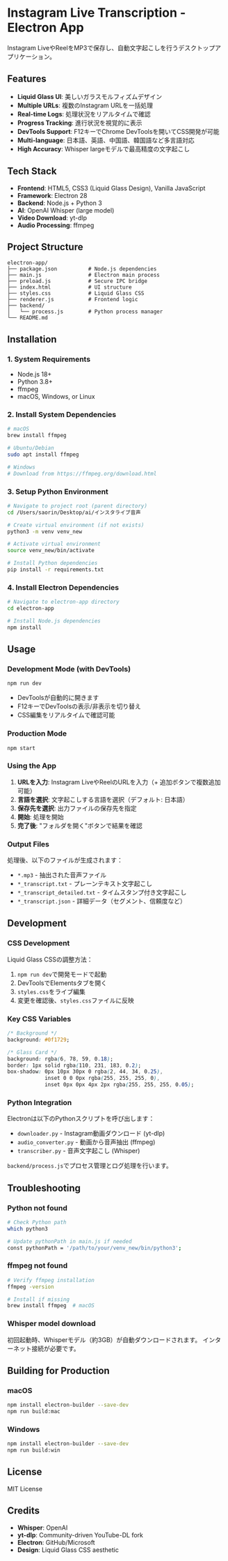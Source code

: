 # Instagram Live Transcription - Electron App

Instagram LiveやReelをMP3で保存し、自動文字起こしを行うデスクトップアプリケーション。

## Features

- **Liquid Glass UI**: 美しいガラスモルフィズムデザイン
- **Multiple URLs**: 複数のInstagram URLを一括処理
- **Real-time Logs**: 処理状況をリアルタイムで確認
- **Progress Tracking**: 進行状況を視覚的に表示
- **DevTools Support**: F12キーでChrome DevToolsを開いてCSS開発が可能
- **Multi-language**: 日本語、英語、中国語、韓国語など多言語対応
- **High Accuracy**: Whisper largeモデルで最高精度の文字起こし

## Tech Stack

- **Frontend**: HTML5, CSS3 (Liquid Glass Design), Vanilla JavaScript
- **Framework**: Electron 28
- **Backend**: Node.js + Python 3
- **AI**: OpenAI Whisper (large model)
- **Video Download**: yt-dlp
- **Audio Processing**: ffmpeg

## Project Structure

```
electron-app/
├── package.json          # Node.js dependencies
├── main.js               # Electron main process
├── preload.js            # Secure IPC bridge
├── index.html            # UI structure
├── styles.css            # Liquid Glass CSS
├── renderer.js           # Frontend logic
├── backend/
│   └── process.js        # Python process manager
└── README.md
```

## Installation

### 1. System Requirements

- Node.js 18+
- Python 3.8+
- ffmpeg
- macOS, Windows, or Linux

### 2. Install System Dependencies

```bash
# macOS
brew install ffmpeg

# Ubuntu/Debian
sudo apt install ffmpeg

# Windows
# Download from https://ffmpeg.org/download.html
```

### 3. Setup Python Environment

```bash
# Navigate to project root (parent directory)
cd /Users/saorin/Desktop/ai/インスタライブ音声

# Create virtual environment (if not exists)
python3 -m venv venv_new

# Activate virtual environment
source venv_new/bin/activate

# Install Python dependencies
pip install -r requirements.txt
```

### 4. Install Electron Dependencies

```bash
# Navigate to electron-app directory
cd electron-app

# Install Node.js dependencies
npm install
```

## Usage

### Development Mode (with DevTools)

```bash
npm run dev
```

- DevToolsが自動的に開きます
- F12キーでDevToolsの表示/非表示を切り替え
- CSS編集をリアルタイムで確認可能

### Production Mode

```bash
npm start
```

### Using the App

1. **URLを入力**: Instagram LiveやReelのURLを入力（+ 追加ボタンで複数追加可能）
2. **言語を選択**: 文字起こしする言語を選択（デフォルト: 日本語）
3. **保存先を選択**: 出力ファイルの保存先を指定
4. **開始**: 処理を開始
5. **完了後**: "フォルダを開く"ボタンで結果を確認

### Output Files

処理後、以下のファイルが生成されます：

- `*.mp3` - 抽出された音声ファイル
- `*_transcript.txt` - プレーンテキスト文字起こし
- `*_transcript_detailed.txt` - タイムスタンプ付き文字起こし
- `*_transcript.json` - 詳細データ（セグメント、信頼度など）

## Development

### CSS Development

Liquid Glass CSSの調整方法：

1. `npm run dev`で開発モードで起動
2. DevToolsでElementsタブを開く
3. `styles.css`をライブ編集
4. 変更を確認後、`styles.css`ファイルに反映

### Key CSS Variables

```css
/* Background */
background: #0f1729;

/* Glass Card */
background: rgba(6, 78, 59, 0.18);
border: 1px solid rgba(110, 231, 183, 0.2);
box-shadow: 0px 10px 30px 0 rgba(2, 44, 34, 0.25),
            inset 0 0 0px rgba(255, 255, 255, 0),
            inset 0px 0px 4px 2px rgba(255, 255, 255, 0.05);
```

### Python Integration

Electronは以下のPythonスクリプトを呼び出します：

- `downloader.py` - Instagram動画ダウンロード (yt-dlp)
- `audio_converter.py` - 動画から音声抽出 (ffmpeg)
- `transcriber.py` - 音声文字起こし (Whisper)

`backend/process.js`でプロセス管理とログ処理を行います。

## Troubleshooting

### Python not found

```bash
# Check Python path
which python3

# Update pythonPath in main.js if needed
const pythonPath = '/path/to/your/venv_new/bin/python3';
```

### ffmpeg not found

```bash
# Verify ffmpeg installation
ffmpeg -version

# Install if missing
brew install ffmpeg  # macOS
```

### Whisper model download

初回起動時、Whisperモデル（約3GB）が自動ダウンロードされます。
インターネット接続が必要です。

## Building for Production

### macOS

```bash
npm install electron-builder --save-dev
npm run build:mac
```

### Windows

```bash
npm install electron-builder --save-dev
npm run build:win
```

## License

MIT License

## Credits

- **Whisper**: OpenAI
- **yt-dlp**: Community-driven YouTube-DL fork
- **Electron**: GitHub/Microsoft
- **Design**: Liquid Glass CSS aesthetic
